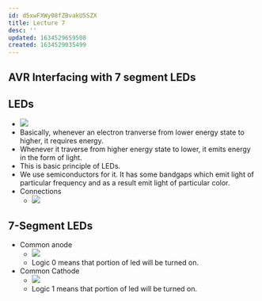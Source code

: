 ```yaml
---
id: d5xwFXWy08fZBvakU5SZX
title: Lecture 7
desc: ''
updated: 1634529659508
created: 1634529035499
---
```

## AVR Interfacing with 7 segment LEDs

## LEDs

- ![](/assets/images/2021-10-18-09-21-36.png)
- Basically, whenever an electron tranverse from lower energy state to higher, it requires energy.
- Whenever it traverse from higher energy state to lower, it emits energy in the form of light.
- This is basic principle of LEDs.
- We use semiconductors for it. It has some bandgaps which emit light of particular frequency and as a result emit light of particular color.
- Connections
  - ![](/assets/images/2021-10-18-09-25-22.png)

## 7-Segment LEDs

- Common anode
  - ![](/assets/images/2021-10-18-09-26-44.png)
  - Logic 0 means that portion of led will be turned on.
- Common Cathode
  - ![](/assets/images/2021-10-18-09-29-44.png)
  - Logic 1 means that portion of led will be turned on.

